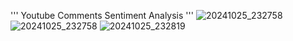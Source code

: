 ''' Youtube Comments Sentiment Analysis '''
![20241025_232758](https://github.com/user-attachments/assets/c09e102f-950e-4e42-b220-07f41ec4c4b4)
![20241025_232758](https://github.com/user-attachments/assets/def75592-a2f3-4695-a216-114ff2b61075)
![20241025_232819](https://github.com/user-attachments/assets/81bb44d2-b57c-4d51-9de1-5463cd24dd7b)
